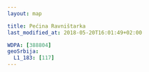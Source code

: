 ```yaml
---
layout: map

title: Pećina Ravništarka
last_modified_at: 2018-05-20T16:01:49+02:00

WDPA: [388804]
geoSrbija:
  L1_183: [117]
---
```

